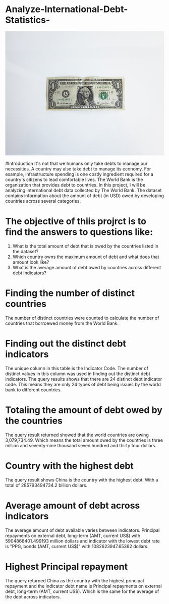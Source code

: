 # Analyze-International-Debt-Statistics-
![](Dollar.jpg)

#Introduction
It's not that we humans only take debts to manage our necessities. A country may also take debt to manage its economy. For example, infrastructure spending is one costly ingredient required for a country's citizens to lead comfortable lives. The World Bank is the organization that provides debt to countries.
In this project, I will be analyzing international debt data collected by The World Bank. The dataset contains information about the amount of debt (in USD) owed by developing countries across several categories. 

# The objective of thiis projrct is to find the answers to questions like:

1. What is the total amount of debt that is owed by the countries listed in the dataset?
2. Which country owns the maximum amount of debt and what does that amount look like?
3. What is the average amount of debt owed by countries across different debt indicators?
  
# Finding the number of distinct countries
The number of distinct countries were counted to calculate the number of countries that borroewed money from the World Bank. 

# Finding out the distinct debt indicators
The unique column in this table is the Indicator Code. The number of distinct values in tbis column was used in finding out the distinct debt indicators. 
The query results shows that there are 24 distinct debt indicator code. This means they are only 24 types of debt being issues by the world bank to different countries. 

# Totaling the amount of debt owed by the countries
The query result returned showed that the world countries are owing 3,079,734.49. Which means the total amount owed by the countries is three million and seventy-nine thousand seven hundred and thirty four dollars.

# Country with the highest debt
The query result shows China is the country with the highest debt. With a total of 285793494734.2 billion dollars. 

# Average amount of debt across indicators
The average amount of debt available varies between indicators. Principal repayments on external debt, long-term (AMT, current US$) with 5904868401.499193 million dollars and indicator with the lowest debt rate is "PPG, bonds (AMT, current US$)" with 1082623947.65362 dollars. 

# Highest Principal repayment 
The query returned China as the country with the highest principal repayment and the indicator debt name is  Principal repayments on external debt, long-term (AMT, current US$). Which is the same for the average of the debt across indicators. 


   
   
